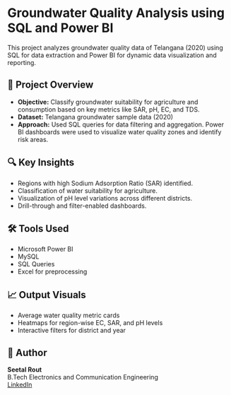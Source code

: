 # Groundwater Quality Analysis using SQL and Power BI

This project analyzes groundwater quality data of Telangana (2020) using SQL for data extraction and Power BI for dynamic data visualization and reporting.

## 📌 Project Overview

- **Objective:** Classify groundwater suitability for agriculture and consumption based on key metrics like SAR, pH, EC, and TDS.
- **Dataset:** Telangana groundwater sample data (2020)
- **Approach:** Used SQL queries for data filtering and aggregation. Power BI dashboards were used to visualize water quality zones and identify risk areas.

## 🔍 Key Insights

- Regions with high Sodium Adsorption Ratio (SAR) identified.
- Classification of water suitability for agriculture.
- Visualization of pH level variations across different districts.
- Drill-through and filter-enabled dashboards.

## 🛠 Tools Used

- Microsoft Power BI
- MySQL
- SQL Queries
- Excel for preprocessing

## 📈 Output Visuals

- Average water quality metric cards
- Heatmaps for region-wise EC, SAR, and pH levels
- Interactive filters for district and year

## 📎 Author

**Seetal Rout**  
B.Tech Electronics and Communication Engineering  
[LinkedIn](https://www.linkedin.com/in/seetal-rout-a4531928b)
